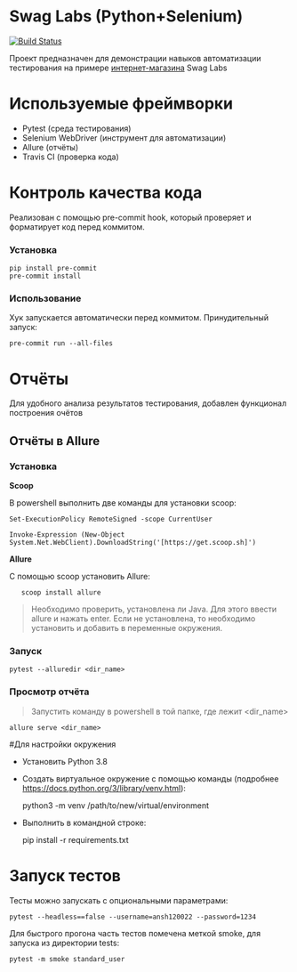 
# Swag Labs (Python+Selenium)


[![Build Status](https://travis-ci.org/k-bamboo-cyber/final_project.svg?branch=master)](https://travis-ci.org/k-bamboo-cyber/final_project)


Проект предназначен для демонстрации навыков автоматизации тестирования на примере [интернет-магазина](https://www.saucedemo.com/) Swag Labs


# Используемые фреймворки

- Pytest (среда тестирования)
- Selenium WebDriver (инструмент для автоматизации)
- Allure (отчёты)
- Travis CI (проверка кода)

# Контроль качества кода

Реализован с помощью pre-commit hook, который проверяет и форматирует код перед коммитом.

### Установка

    pip install pre-commit
    pre-commit install

### Использование

Хук запускается автоматически перед коммитом. Принудительный запуск:

    pre-commit run --all-files

# Отчёты

Для удобного анализа результатов тестирования, добавлен функционал построения очётов

## Отчёты в Allure

### Установка

**Scoop**

В powershell выполнить две команды для установки scoop:

    Set-ExecutionPolicy RemoteSigned -scope CurrentUser

    Invoke-Expression (New-Object System.Net.WebClient).DownloadString('[https://get.scoop.sh]')

**Allure**

C помощью scoop установить Allure:

       scoop install allure

>Необходимо проверить, установлена ли Java. Для этого ввести allure и нажать enter. Если не установлена, то необходимо установить и добавить в переменные окружения.

### Запуск

    pytest --alluredir <dir_name>

### Просмотр отчёта

> Запустить команду в powershell в той папке, где лежит <dir_name>

    allure serve <dir_name>


#Для настройки окружения

 + Установить Python 3.8


 + Создать виртуальное окружение с помощью команды (подробнее https://docs.python.org/3/library/venv.html):


    python3 -m venv /path/to/new/virtual/environment

 + Выполнить в командной строке:


    pip install -r requirements.txt

# Запуск тестов
Тесты можно запускать с опциональными параметрами:

    pytest --headless==false --username=ansh120022 --password=1234

Для быстрого прогона часть тестов помечена меткой smoke, для запуска из директории tests:


    pytest -m smoke standard_user
